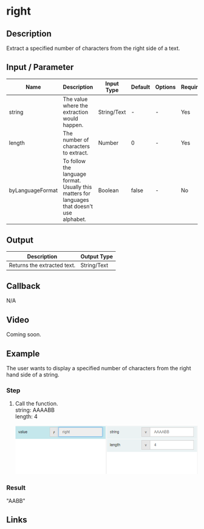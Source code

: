 # right

## Description

Extract a specified number of characters from the right side of a text.

## Input / Parameter

| Name | Description | Input Type | Default | Options | Required |
| ------ | ------ | ------ | ------ | ------ | ------ |
| string | The value where the extraction would happen. | String/Text | - | - | Yes |
| length | The number of characters to extract. | Number | 0 | - | Yes |
| byLanguageFormat | To follow the language format. Usually this matters for languages that doesn't use alphabet. | Boolean | false | - | No |

## Output

| Description | Output Type |
| ------ | ------ |
| Returns the extracted text. | String/Text |

## Callback

N/A

## Video

Coming soon.


## Example


The user wants to display a specified number of characters from the right hand side of a string.</br>

### Step

1. Call the function.<br>
    string: AAAABB<br />
    length: 4<br />

   ![](../../../../document/function/String/right/right-step-1.png?raw=true)

### Result

"AABB"



## Links